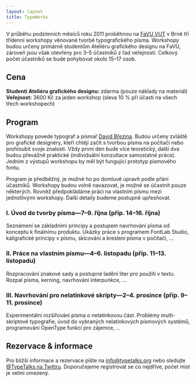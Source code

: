 ```yaml
---
layout: layout
title: TypeWorks
---
```


V průběhu podzimních měsíců roku 2011 proběhnou na [FaVU VUT](http://www.ffa.vutbr.cz/) v Brně tři třídenní workshopy věnované tvorbě typografického písma. Workshopy budou určeny primárně studentům Ateliéru grafického designu na FaVU, zároveň jsou však otevřeny pro 3–5 účastníků z řad veřejnosti. Celkový počet účastníků se bude pohybovat okolo 15–17 osob.

## Cena

**Studenti Ateliéru grafického designu:** zdarma (pouze náklady na materiál)  
**Veřejnost:** 3600 Kč za jeden workshop
(sleva 10 % při účasti na všech třech workshopech)

## Program

Workshopy povede typograf a písmař [David Březina](http://davi.cz). Budou určeny zvláště pro grafické designéry, kteří chtějí začít s tvorbou písma na počítači nebo prohloubit svoje znalosti. Vždy první den bude více teoretický, další dva budou převážně praktické (individuální konzultace samostatné práce). Jedním z výstupů workshopu by měl být fungující prototyp písmového fontu.

Program je předběžný, je možné ho po domluvě upravit podle přání účastníků. Workshopy budou volně navazovat, je možné se účastnit pouze některých. Rovněž předpokládáme práci na vlastním písmu mezi jednotlivými workshopy. Další detaily budeme postupně upřesňovat.

### I. Úvod do tvorby písma—7–9. října (příp. 14–16. října)

Seznámení se základními principy a postupem navrhování písma od konceptu k finálnímu produktu. Ukázky práce s programem FontLab Studio, kaligrafické principy v písmu, skicování a kreslení písma v počítači, …

### II. Práce na vlastním písmu—4–6. listopadu (příp. 11–13. listopadu)

Rozpracování znakové sady a postupné ladění liter pro použití v textu. Rozpal písma, kerning, navrhování interpunkce, …

### III. Navrhování pro nelatinkové skripty—2–4. prosince (příp. 9–11. prosince)

Experimentální rozšířování písma o nelatinkovou část. Problémy multi-skriptové typografie, úvod do vybraných nelatinkových písmových systémů, programování OpenType funkcí pro zájemce, …

## Rezervace & informace

Pro bližší informace a rezervace pište na <info@typetalks.org> nebo sledujte [@TypeTalks na Twittru](http://twitter.com/typetalks). Doporučejeme registrovat se co nejdříve, počet míst je velmi omezený.
